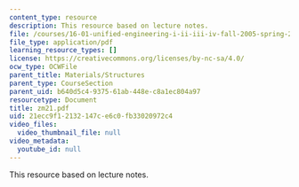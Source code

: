 ```yaml
---
content_type: resource
description: This resource based on lecture notes.
file: /courses/16-01-unified-engineering-i-ii-iii-iv-fall-2005-spring-2006/21ecc9f12132147ce6c0fb33020972c4_zm21.pdf
file_type: application/pdf
learning_resource_types: []
license: https://creativecommons.org/licenses/by-nc-sa/4.0/
ocw_type: OCWFile
parent_title: Materials/Structures
parent_type: CourseSection
parent_uid: b640d5c4-9375-61ab-448e-c8a1ec804a97
resourcetype: Document
title: zm21.pdf
uid: 21ecc9f1-2132-147c-e6c0-fb33020972c4
video_files:
  video_thumbnail_file: null
video_metadata:
  youtube_id: null
---
```

This resource based on lecture notes.